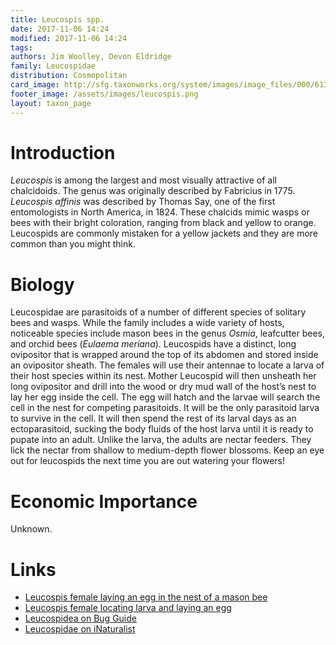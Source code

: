 ```yaml
---
title: Leucospis spp. 
date: 2017-11-06 14:24 
modified: 2017-11-06 14:24 
tags: 
authors: Jim Woolley, Devon Eldridge
family: Leucospidae
distribution: Cosmopolitan
card_image: http://sfg.taxonworks.org/system/images/image_files/000/613/923/medium/img_4_1.png
footer_image: /assets/images/leucospis.png
layout: taxon_page
---
```


# Introduction
_Leucospis_ is among the largest and most visually attractive of all chalcidoids.  The genus was originally described by Fabricius in 1775.  _Leucospis affinis_ was described by Thomas Say, one of the first entomologists in North America, in 1824. These chalcids mimic wasps or bees with their bright coloration, ranging from black and yellow to orange. Leucospids are commonly mistaken for a yellow jackets and they are more common than you might think. 

# Biology 
Leucospidae are parasitoids of a number of different species of solitary bees and wasps. While the family includes a wide variety of hosts, noticeable species include mason bees in the genus _Osmia_, leafcutter bees, and orchid bees (_Eulaema meriana_). Leucospids have a distinct, long ovipositor that is wrapped around the top of its abdomen and stored inside an ovipositor sheath. The females will use their antennae to locate a larva of their host species within its nest. Mother Leucospid will then unsheath her long ovipositor and drill into the wood or dry mud wall of the host’s nest to lay her egg inside the cell. The egg will hatch and the larvae will search the cell in the nest for competing parasitoids. It will be the only parasitoid larva to survive in the cell. It will then spend the rest of its larval days as an ectoparasitoid, sucking the body fluids of the host larva until it is ready to pupate into an adult. Unlike the larva, the adults are nectar feeders. They lick the nectar from shallow to medium-depth flower blossoms. Keep an eye out for leucospids the next time you are out watering your flowers! 

# Economic Importance
Unknown.

# Links
* [Leucospis female laying an egg in the nest of a mason bee](https://www.youtube.com/watch?v=xcMcXH0V7Qo)
* [Leucospis female locating larva and laying an egg](https://www.youtube.com/watch?v=sSwMS73BUpc)
* [Leucospidea on Bug Guide](https://bugguide.net/node/view/16770/bgimage)
* [Leucospidae on iNaturalist](https://www.inaturalist.org/taxa/245000-Leucospidae)





